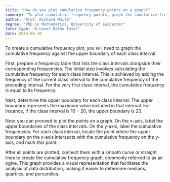 ```yaml
---
title: "How do you plot cumulative frequency points on a graph?"
summary: "To plot cumulative frequency points, graph the cumulative frequency values against the upper boundaries of each class interval."
author: "Prof. Richard White"
degree: "PhD in Mathematics, University of Leicester"
tutor_type: "A-Level Maths Tutor"
date: 2024-06-10
---
```


To create a cumulative frequency plot, you will need to graph the cumulative frequency against the upper boundary of each class interval.

First, prepare a frequency table that lists the class intervals alongside their corresponding frequencies. The initial step involves calculating the cumulative frequency for each class interval. This is achieved by adding the frequency of the current class interval to the cumulative frequency of the preceding interval. For the very first class interval, the cumulative frequency is equal to its frequency.

Next, determine the upper boundary for each class interval. The upper boundary represents the maximum value included in that interval. For instance, if the class interval is $10-20$, the upper boundary is $20$.

Now, you can proceed to plot the points on a graph. On the x-axis, label the upper boundaries of the class intervals. On the y-axis, label the cumulative frequencies. For each class interval, locate the point where the upper boundary on the x-axis intersects with the cumulative frequency on the y-axis, and mark this point.

After all points are plotted, connect them with a smooth curve or straight lines to create the cumulative frequency graph, commonly referred to as an ogive. This graph provides a visual representation that facilitates the analysis of data distribution, making it easier to determine medians, quartiles, and percentiles.
    